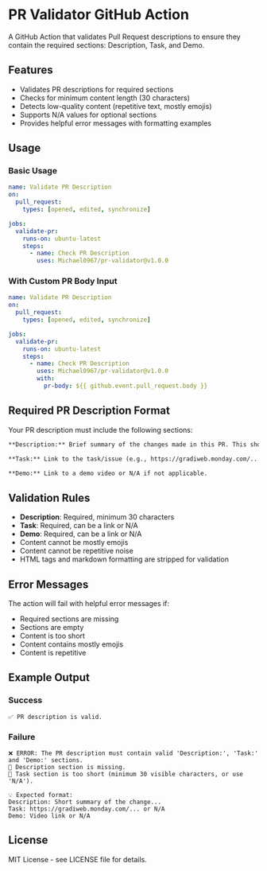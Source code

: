 # PR Validator GitHub Action

A GitHub Action that validates Pull Request descriptions to ensure they contain the required sections: Description, Task, and Demo.

## Features

- Validates PR descriptions for required sections
- Checks for minimum content length (30 characters)
- Detects low-quality content (repetitive text, mostly emojis)
- Supports N/A values for optional sections
- Provides helpful error messages with formatting examples

## Usage

### Basic Usage

```yaml
name: Validate PR Description
on:
  pull_request:
    types: [opened, edited, synchronize]

jobs:
  validate-pr:
    runs-on: ubuntu-latest
    steps:
      - name: Check PR Description
        uses: Michael0967/pr-validator@v1.0.0
```

### With Custom PR Body Input

```yaml
name: Validate PR Description
on:
  pull_request:
    types: [opened, edited, synchronize]

jobs:
  validate-pr:
    runs-on: ubuntu-latest
    steps:
      - name: Check PR Description
        uses: Michael0967/pr-validator@v1.0.0
        with:
          pr-body: ${{ github.event.pull_request.body }}
```

## Required PR Description Format

Your PR description must include the following sections:

```markdown
**Description:** Brief summary of the changes made in this PR. This should be at least 30 characters long and provide a clear overview of what was implemented or fixed.

**Task:** Link to the task/issue (e.g., https://gradiweb.monday.com/...) or N/A if not applicable.

**Demo:** Link to a demo video or N/A if not applicable.
```

## Validation Rules

- **Description**: Required, minimum 30 characters
- **Task**: Required, can be a link or N/A
- **Demo**: Required, can be a link or N/A
- Content cannot be mostly emojis
- Content cannot be repetitive noise
- HTML tags and markdown formatting are stripped for validation

## Error Messages

The action will fail with helpful error messages if:
- Required sections are missing
- Sections are empty
- Content is too short
- Content contains mostly emojis
- Content is repetitive

## Example Output

### Success
```
✅ PR description is valid.
```

### Failure
```
❌ ERROR: The PR description must contain valid 'Description:', 'Task:' and 'Demo:' sections.
👀 Description section is missing.
👀 Task section is too short (minimum 30 visible characters, or use 'N/A').

💡 Expected format:
Description: Short summary of the change...
Task: https://gradiweb.monday.com/... or N/A
Demo: Video link or N/A
```

## License

MIT License - see LICENSE file for details.

